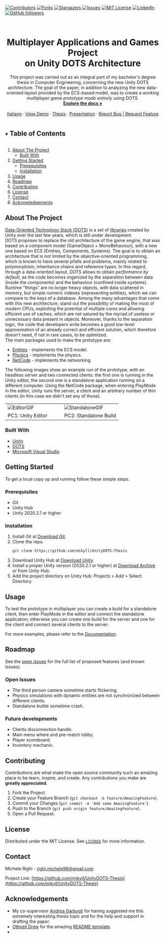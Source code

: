 [![Contributors][contributors-shield]][contributors-url]
[![Forks][forks-shield]][forks-url]
[![Stargazers][stars-shield]][stars-url]
[![Issues][issues-shield]][issues-url]
[![MIT License][license-shield]][license-url]
[![LinkedIn][linkedin-shield]][linkedin-url]
[![GitHub followers][github-shield]][github-url]



<!-- PROJECT LOGO -->
<br />
<p align="center">
  <!--<a href="https://github.com/mikyll/UnityDOTS-Thesis">
    <img src="images/logo.png" alt="Logo" width="80" height="80">
  </a>-->

  <h1 align="center">Multiplayer Applications and Games Project<br/>on Unity DOTS Architecture</h1>

  <p align="center">
	This project was carried out as an integral part of my bachelor's degree thesis in Computer Engineering, concerning the new Unity DOTS architecture. The goal of the paper, in addition to analyzing the new data-oriented layout provided by the ECS-based model, was to create a <i>working multiplayer game prototype made entirely using DOTS.</i>
	<br />
	<a href="https://github.com/mikyll/UnityDOTS-Thesis/blob/main/Documentation/Prototype%20Documentation.md"><strong>Explore the docs »</strong></a>
	<br />
	<br />
	<a href="https://github.com/mikyll/UnityDOTS-Thesis/blob/main/README.it.md">Italiano</a>
	·
	<a href="#demo">View Demo</a>
	·
	<a href="https://github.com/mikyll/UnityDOTS-Thesis/blob/main/Thesis%20Docs/Tesi%20di%20Laurea%20di%20Michele%20Righi%20-%20Progetto%20di%20Applicazioni%20e%20Giochi%20Multiplayer%20su%20Architettura%20Unity%20DOTS.pdf">Thesis</a>
	·
	<a href="https://github.com/mikyll/UnityDOTS-Thesis/blob/main/Presentation/PresentationDOTS%20(pdf).pdf">Presentation</a>
	·
	<a href="https://github.com/mikyll/UnityDOTS-Thesis/issues">Report Bug | Request Feature</a>
  </p>
</p>



<!-- TABLE OF CONTENTS -->
<details open="open">
  <summary><h2 style="display: inline-block">Table of Contents</h2></summary>
  <ol>
    <li>
      <a href="#about-the-project">About The Project</a>
      <ul>
        <li><a href="#built-with">Built With</a></li>
      </ul>
    </li>
    <li>
      <a href="#getting-started">Getting Started</a>
      <ul>
        <li><a href="#prerequisites">Prerequisites</a></li>
        <li><a href="#installation">Installation</a></li>
      </ul>
    </li>
    <li><a href="#usage">Usage</a></li>
    <li><a href="#roadmap">Roadmap</a></li>
    <li><a href="#contributing">Contributing</a></li>
    <li><a href="#license">License</a></li>
    <li><a href="#contact">Contact</a></li>
    <li><a href="#acknowledgements">Acknowledgements</a></li>
  </ol>
</details>



<!-- ABOUT THE PROJECT -->
## About The Project

[Data-Oriented Technology Stack (DOTS)](https://unity.com/dots) is a set of 
[libraries](https://unity.com/dots/packages) created by Unity over the last few years, which is still under 
development.<br/>
DOTS proposes to replace the old architecture of the game engine, that was based on a component model
(GameObject + MonoBehaviour), with a new one based on ECS (Entities, Components, Systems). The goal is to
obtain an architecture that is not limited by the objective-oriented programming, which is known to have
several pifalls and problems, mainly related to polymorphism, inheritance chains and reference types. In this regard,
through a data-oriented layout, DOTS allows to obtain *performance by default*, as the code becomes
organized by the separation between data (inside the components) and the behaviour (confined inside systems).
Runtime "things" are no longer heavy objects, with data scattered in memory, but simple numeric indexes
(representing entities), which we can compare to the keys of a database. Among the many advantages that come
with this new architecture, stand out the possibility of making the most of modern CPUs, exploiting the 
potential of multiple cores and allowing efficient use of caches, which are not satured by the myriad of
useless or unnecessary data present in objects. Moreover, thanks to the separation logic, the code that
developers write becomes a good low-level approximation of an already correct and efficient solution, which
therefore doesn't need, if not in rare cases, to be optimized.<br/>
The main packages used to make the prototype are:
* [Entities](https://docs.unity3d.com/Packages/com.unity.entities@0.17) - implements the ECS model.
* [Physics](https://docs.unity3d.com/Packages/com.unity.physics@0.6) - implements the physics.
* [NetCode](https://docs.unity3d.com/Packages/com.unity.netcode@0.6) - implements the networking.

<span id="demo">The following images show an example run of the prototype, with an headless server and two connected clients: the first one is running in the Unity editor, the second one is a standalone application running on a different computer. Using the NetCode package, when entering PlayMode in the editor, Unity runs the server, a client and an arbitrary number of thin clients (in this case we didn't set any of those).</span>
<table style="border: none">
  <tr>
    <td width="49.9%"><img src="https://github.com/mikyll/UnityDOTS-Thesis/blob/main/Documentation/Images/GIF_Editor_Prototype.gif" alt="EditorGIF"/></td>
    <td width="49.9%"><img src="https://github.com/mikyll/UnityDOTS-Thesis/blob/main/Documentation/Images/GIF_AppStandalone_Prototype.gif" alt="StandaloneGIF"/></td>
  </tr>
  <tr>
    <td>PC1: Unity Editor</td>
    <td>PC2: Standalone Build</td>
  </tr>
</table>


### Built With

* [Unity](https://unity.com/)
* [DOTS](https://unity.com/dots)
* [Microsoft Visual Studio](https://visualstudio.microsoft.com/)



<!-- GETTING STARTED -->
## Getting Started

To get a local copy up and running follow these simple steps.

### Prerequisites

* Git
* Unity Hub
* Unity 2020.2.1 or higher

### Installation

1. Install Git at [Download Git](https://git-scm.com/download).
2. Clone the repo.
   ```sh
   git clone https://github.com/mikyll/UnityDOTS-Thesis
   ```
3. Download Unity Hub at [Download Unity](https://unity3d.com/get-unity/download).
4. Install a proper Unity version (2020.2.1 or higher) at [Download Archive](https://unity3d.com/get-unity/download/archive) or from Unity Hub.
5. Add the project directory on Unity Hub: Projects > Add > Select Directory.



<!-- USAGE EXAMPLES -->
## Usage

To test the prototype in multiplayer you can create a build for a standalone client, then enter PlayMode in the editor and connect the standalone application; otherwise you can create one build for the server and one for the client and connect several clients to the server.

For more examples, please refer to the [Documentation](https://github.com/mikyll/UnityDOTS-Thesis/blob/main/Documentation/Prototype%20Documentation.md).



<!-- ROADMAP -->
## Roadmap

See the [open issues](https://github.com/mikyll/UnityDOTS-Thesis/issues) for the full list of proposed features (and known issues).

### Open Issues
* The third person camera sometime starts flickering.
* Physics simulations with dynamic entities are not synchronized between different clients.
* Standalone builds sometime crash.

### Future developments
* Clients disconnection handle.
* Main menu where and pre-match lobby.
* Player scoreboard.
* Inventory mechanic.


<!-- CONTRIBUTING -->
## Contributing

Contributions are what make the open source community such an amazing place to be learn, inspire, and create. Any contributions you make are **greatly appreciated**.

1. Fork the Project.
2. Create your Feature Branch (`git checkout -b feature/AmazingFeature`).
3. Commit your Changes (`git commit -m 'Add some AmazingFeature'`).
4. Push to the Branch (`git push origin feature/AmazingFeature`).
5. Open a Pull Request.



<!-- LICENSE -->
## License

Distributed under the MIT License. See [`LICENSE`](https://github.com/mikyll/UnityDOTS-Thesis/blob/main/LICENSE) for more information.



<!-- CONTACT -->
## Contact

Michele Righi - righi.michele98@gmail.com

Project Link: [https://github.com/mikyll/UnityDOTS-Thesis](https://github.com/mikyll/UnityDOTS-Thesis)



<!-- ACKNOWLEDGEMENTS -->
## Acknowledgements

* My co-supervisor [Andrea Garbugli](https://www.unibo.it/sitoweb/andrea.garbugli) for having suggested me this extremely interesting thesis topic and for the help and support in drafting the paper.
* [Othneil Drew](https://github.com/othneildrew) for the amazing [README template](https://github.com/othneildrew/Best-README-Template).
* []()




<!-- MARKDOWN LINKS & IMAGES -->
<!-- https://www.markdownguide.org/basic-syntax/#reference-style-links -->
[contributors-shield]: https://img.shields.io/github/contributors/mikyll/UnityDOTS-Thesis
[contributors-url]: https://github.com/mikyll/UnityDOTS-Thesis/graphs/contributors
[forks-shield]: https://img.shields.io/github/forks/mikyll/UnityDOTS-Thesis
[forks-url]: https://github.com/mikyll/UnityDOTS-Thesis/network/members
[stars-shield]: https://img.shields.io/github/stars/mikyll/UnityDOTS-Thesis
[stars-url]: https://github.com/mikyll/UnityDOTS-Thesis/stargazers
[issues-shield]: https://img.shields.io/github/issues/mikyll/UnityDOTS-Thesis
[issues-url]: https://github.com/mikyll/UnityDOTS-Thesis/issues
[license-shield]: https://img.shields.io/github/license/mikyll/UnityDOTS-Thesis
[license-url]: https://github.com/mikyll/UnityDOTS-Thesis/blob/master/LICENSE
[linkedin-shield]: https://img.shields.io/badge/-LinkedIn-black.svg?logo=linkedin&colorB=0077B5
[linkedin-url]: https://www.linkedin.com/in/michele-righi/?locale=en_US
[github-shield]: https://img.shields.io/github/followers/mikyll.svg?style=social&label=Follow
[github-url]: https://github.com/mikyll
